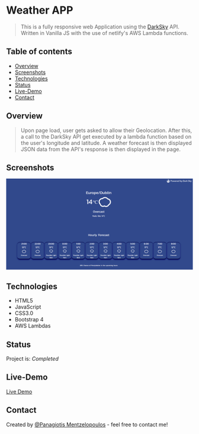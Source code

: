 # Weather APP
> This is a fully responsive web Application using the [DarkSky](https://darksky.net/) API. Written in Vanilla JS with the use of netlify's AWS Lambda functions.

## Table of contents
* [Overview](#overview)
* [Screenshots](#screenshots)
* [Technologies](technologies)
* [Status](#status)
* [Live-Demo](#live-demo)
* [Contact](#contact)

## Overview
> Upon page load, user gets asked to allow their Geolocation. After this, a call to the DarkSky API get executed by a lambda function based on the user's longitude and latitude. A weather forecast is then displayed  
> JSON data from the API's response is then displayed in the page. 

## Screenshots
![Landing](https://github.com/Panosmentz/Projects-Screenshots/blob/master/weather%20app/weatherapp.PNG)

## Technologies
* HTML5
* JavaScript 
* CSS3.0
* Bootstrap 4
* AWS Lambdas

## Status
Project is: _Completed_

## Live-Demo
[Live Demo](https://musing-kalam-1029f1.netlify.app/)

## Contact
Created by [@Panagiotis Mentzelopoulos](https://determined-saha-b25d49.netlify.app/) - feel free to contact me!
